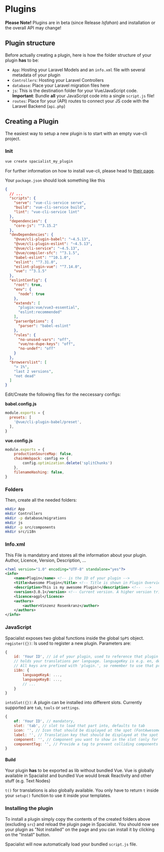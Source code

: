 # Plugins

**Please Note!**
Plugins are in beta (since Release _Isfahan_) and installation or the overall API may change!

## Plugin structure
Before actually creating a plugin, here is how the folder structure of your plugin **has** to be:

- `App`: Hosting your Laravel Models and an `info.xml` file with several metadata of your plugin
- `Controllers`: Hosting your Laravel Controllers
- `database`: Place your Laravel migration files here
- `js`: This is the destination folder for your Vue/JavaScript code. **Important**: Bundle **all** your JavaScript code into a single `script.js` file!
- `routes`: Place for your (API) routes to connect your JS code with the Laravel Backend (`api.php`)

## Creating a Plugin
The easiest way to setup a new plugin is to start with an empty vue-cli project.

### Init
```bash
vue create spacialist_my_plugin
```

For further information on how to install vue-cli, please head to [their page](https://cli.vuejs.org/guide/).

Your `package.json` should look something like this
```json
{
  // ...
  "scripts": {
    "serve": "vue-cli-service serve",
    "build": "vue-cli-service build",
    "lint": "vue-cli-service lint"
  },
  "dependencies": {
    "core-js": "^3.15.2"
  },
  "devDependencies": {
    "@vue/cli-plugin-babel": "~4.5.13",
    "@vue/cli-plugin-eslint": "~4.5.13",
    "@vue/cli-service": "~4.5.13",
    "@vue/compiler-sfc": "^3.1.5",
    "babel-eslint": "^10.1.0",
    "eslint": "^7.31.0",
    "eslint-plugin-vue": "^7.14.0",
    "vue": "^3.1.5"
  },
  "eslintConfig": {
    "root": true,
    "env": {
      "node": true
    },
    "extends": [
      "plugin:vue/vue3-essential",
      "eslint:recommended"
    ],
    "parserOptions": {
      "parser": "babel-eslint"
    },
    "rules": {
      "no-unused-vars": "off",
      "vue/no-dupe-keys": "off",
      "no-undef": "off"
    }
  },
  "browserslist": [
    "> 1%",
    "last 2 versions",
    "not dead"
  ]
}
```

Edit/Create the following files for the neccessary configs:

**babel.config.js**
```js
module.exports = {
  presets: [
    '@vue/cli-plugin-babel/preset',
  ],
}
```
**vue.config.js**
```js
module.exports = {
    productionSourceMap: false,
    chainWebpack: config => {
        config.optimization.delete('splitChunks')
    },
    filenameHashing: false,
}
```

### Folders

Then, create all the needed folders:

```bash
mkdir App
mkdir Controllers
mkdir -p database/migrations
mkdir js
mkdir -p src/components
mkdir src/i18n
```

### Info.xml
This File is mandatory and stores all the information about your plugin. Author, Licence, Version, Description, ...

```xml
<?xml version="1.0" encoding="UTF-8" standalone="yes"?>
<info>
    <name>Plugin</name> <!-- is the ID of your plugin -->
    <title>Awesome Plugin</title> <!-- Title is shown in Plugin Overview page -->
    <description>This is my awesome Plugin!</description> <!--  -->
    <version>3.0.1</version> <!-- Current version. A higher version triggers running new migrations -->
    <licence>agpl</licence>
    <authors>
        <author>Vinzenz Rosenkranz</author>
    </authors>
</info>

```

### JavaScript

Spacialist exposes two global functions inside the global `SpPS` object.
`register({})`: Is used to register a new plugin. Parameters are:
```js
{
    id: 'Your ID', // id of your plugin, used to reference that plugin in different slots
    // holds your translations per language. languageKey is e.g. en, de, fr, ... (based on vue-i18n)
    // All keys are prefixed with 'plugin.', so remember to use that prefix in t() method
    i18n: {
        languageKeyA: ...,
        languageKeyB: ...,
        // ...
    }
}
```
`intoSlot({})`: A plugin can be installed into different slots. Currently supported are `tab`, `tools` or `settings`.
```js
{
    of: 'Your ID', // mandatory,
    slot: 'tab', // slot to load that part into, defaults to tab
    icon: '', // Icon that should be displayed at the spot (FontAwesome; e.g. 'fa-folder')
    label: '', // Translation key that should be displayed at the spot (e.g. 'plugin.file.title')
    component: '', // Component you want to show in the slot (only for tab), can be template string or imported component
    componentTag: '', // Provide a tag to prevent colliding components (is prefixed by 'sp-plugin-')
}
```

#### Build

Your plugin **has** to be exported as lib without bundled Vue. Vue is globally available in Spacialist and bundled Vue would break Reactivity and other stuff (e.g. Text Nodes)

`t()` for translations is also globally available. You only have to return `t` inside your `setup()` function to use it inside your templates.


### Installing the plugin

To install a plugin simply copy the contents of the created folders above (excluding `src`) and reload the plugin page in Spacialist. You should now see your plugin as "Not installed" on the page and you can install it by clicking on the "Install" button.

Spacialist will now automatically load your bundled `script.js` file.